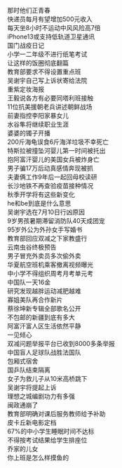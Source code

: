 那时他们正青春  
快递员每月有望增加500元收入  
每天坐8小时不运动中风风险高7倍  
iPhone13或支持低轨道卫星通讯  
国门战疫日记  
小学一二年级不进行纸笔考试  
让这样的饭圈彻底翻篇  
教育部要求不得设置重点班  
吴谢宇自己写上诉状寄给法院  
重紫定妆海报  
王毅说各方有必要同塔利班接触  
11位抗美援朝老兵讲述朝鲜战场  
前妻指控李阳家暴女儿  
水谷隼将继续职业生涯  
婆婆的镯子开播  
200斤海龟误食6斤海洋垃圾不幸死亡  
特斯拉被撞坠河婴儿第一时间被托出  
抱阿富汗婴儿的美国女兵被炸身亡  
男子骗17万后动真感情奔现被抓  
夫妻俩工作9年后一起回母校读研  
长沙地铁不再查验疫苗接种情况  
秋季开学将有这些新变化  
he和be到底是什么意思  
吴谢宇选在7月10日行凶原因  
9岁男孩暑期滞留消防队40天成团宠  
95岁外公为外孙女手写婚书  
教育部回应双减之下家教盛行  
云南虫谷终极预告  
男子冒充外卖员多次偷外卖  
华夏航空班机乘客撤离视频曝光  
中小学不得组织周考月考单元考  
中国队一天16金  
研究发现越胖运动减肥越难  
寡姐美队再合作新片  
蔡徐坤新专辑全部歌名公开  
不包邮的新疆到底有多大  
阿富汗富人区生活依然平静  
一见倾心  
双减问题举报平台已收到8000多条举报  
中国盲人足球队战胜法国队  
包厢式宿舍  
国乒队结束隔离  
女子为救儿子从10米高桥跳下  
吴谢宇将提起上诉  
理想之城编剧功力有多强  
闽政通崩了  
教育部明确对课后服务教师给予补助  
皮卡丘新电影定档  
67%的中小学生睡眠时间不达标  
不得按考试结果给学生排座位  
乔家的儿女  
你上班是怎么样摸鱼的  
